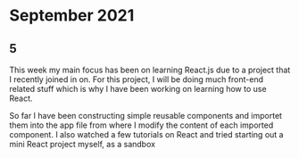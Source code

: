 # September 2021

## 5

This week my main focus has been on learning React.js due to a project that I recently joined in on. For this project, I will be doing much front-end related stuff which is why I have been working on learning how to use React. 

So far I have been constructing simple reusable components and importet them into the app file from where I modify the content of each imported component. I also watched a few tutorials on React and tried starting out a mini React project myself, as a sandbox